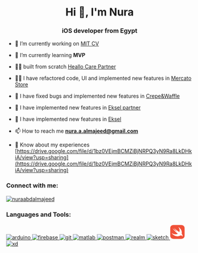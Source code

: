 <h1 align="center">Hi 👋, I'm Nura</h1>
<h3 align="center">iOS developer from Egypt</h3>

- 🔭 I’m currently working on [MIT CV](https://apps.apple.com/eg/app/mit-cv/id1641685461)

- 🌱 I’m currently learning **MVP**

- 👨‍💻 built from scratch [Heallo Care Partner](https://apps.apple.com/us/app/heallo-care-partner/id1615367022)

- 👨‍💻 I have refactored code, UI and implemented new features in [Mercato Store](https://apps.apple.com/us/app/mercato-store/id1578890990)

- 🤝 I have fixed bugs and implemented new features in [Crepe&Waffle](https://apps.apple.com/eg/app/crepe-waffle/id1456513640)

- 🤝 I have implemented new features in [Eksel partner](https://apps.apple.com/us/app/eksel-partner/id1503184360)

- 🤝 I have implemented new features in [Eksel](https://apps.apple.com/us/app/eksel/id1505253556)

- 📫 How to reach me **nura.a.almajeed@gmail.com**

- 📄 Know about my experiences [https://drive.google.com/file/d/1bz0VEjmBCMZiBjNRPQ3yN9Ra8LkDHkiA/view?usp=sharing](https://drive.google.com/file/d/1bz0VEjmBCMZiBjNRPQ3yN9Ra8LkDHkiA/view?usp=sharing)

<h3 align="left">Connect with me:</h3>
<p align="left">
<a href="https://linkedin.com/in/nuraabdalmajeed" target="blank"><img align="center" src="https://raw.githubusercontent.com/rahuldkjain/github-profile-readme-generator/master/src/images/icons/Social/linked-in-alt.svg" alt="nuraabdalmajeed" height="30" width="40" /></a>
</p>

<h3 align="left">Languages and Tools:</h3>
<p align="left"> <a href="https://www.arduino.cc/" target="_blank" rel="noreferrer"> <img src="https://cdn.worldvectorlogo.com/logos/arduino-1.svg" alt="arduino" width="40" height="40"/> </a> <a href="https://firebase.google.com/" target="_blank" rel="noreferrer"> <img src="https://www.vectorlogo.zone/logos/firebase/firebase-icon.svg" alt="firebase" width="40" height="40"/> </a> <a href="https://git-scm.com/" target="_blank" rel="noreferrer"> <img src="https://www.vectorlogo.zone/logos/git-scm/git-scm-icon.svg" alt="git" width="40" height="40"/> </a> <a href="https://www.mathworks.com/" target="_blank" rel="noreferrer"> <img src="https://upload.wikimedia.org/wikipedia/commons/2/21/Matlab_Logo.png" alt="matlab" width="40" height="40"/> </a> <a href="https://postman.com" target="_blank" rel="noreferrer"> <img src="https://www.vectorlogo.zone/logos/getpostman/getpostman-icon.svg" alt="postman" width="40" height="40"/> </a> <a href="https://realm.io/" target="_blank" rel="noreferrer"> <img src="https://raw.githubusercontent.com/bestofjs/bestofjs-webui/8665e8c267a0215f3159df28b33c365198101df5/public/logos/realm.svg" alt="realm" width="40" height="40"/> </a> <a href="https://www.sketch.com/" target="_blank" rel="noreferrer"> <img src="https://www.vectorlogo.zone/logos/sketchapp/sketchapp-icon.svg" alt="sketch" width="40" height="40"/> </a> <a href="https://developer.apple.com/swift/" target="_blank" rel="noreferrer"> <img src="https://raw.githubusercontent.com/devicons/devicon/master/icons/swift/swift-original.svg" alt="swift" width="40" height="40"/> </a> <a href="https://www.adobe.com/products/xd.html" target="_blank" rel="noreferrer"> <img src="https://cdn.worldvectorlogo.com/logos/adobe-xd.svg" alt="xd" width="40" height="40"/> </a> </p>


